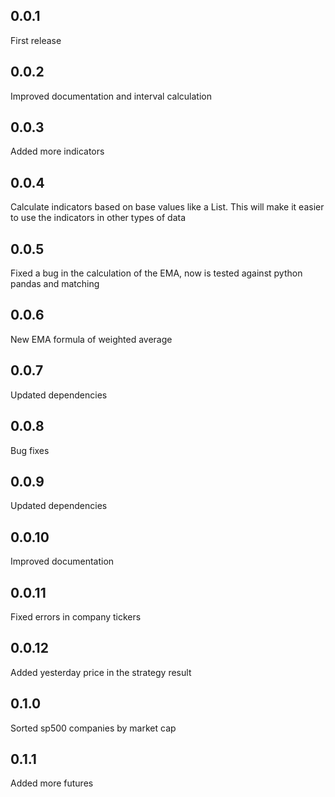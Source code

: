 ## 0.0.1
First release

## 0.0.2
Improved documentation and interval calculation

## 0.0.3
Added more indicators

## 0.0.4
Calculate indicators based on base values like a List<double>. This will make it easier to use the indicators in other types of data

## 0.0.5
Fixed a bug in the calculation of the EMA, now is tested against python pandas and matching

## 0.0.6
New EMA formula of weighted average

## 0.0.7
Updated dependencies

## 0.0.8
Bug fixes

## 0.0.9
Updated dependencies

## 0.0.10
Improved documentation

## 0.0.11
Fixed errors in company tickers

## 0.0.12
Added yesterday price in the strategy result

## 0.1.0
Sorted sp500 companies by market cap

## 0.1.1
Added more futures